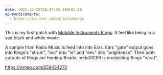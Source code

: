 ```yaml
---
date: 2021-12-22T20:47:58.110+01:00
mp-syndicate-to:
  - https://twitter.com/alienlebarge
---
```

This is my first patch with [Mutable Instruments Rings](https://alienlebarge.ch/photos/2021/12/y7sxu/). 
It feel like being in a sad black and white movie.

A sample from Radio Music is feed into into Ears. Ears "gate" output goes into Rings's "strum", "out" into "in" and "env" into "brightness". Then both outputs of Rings are feeding Beads.
meloDICER is modulating Rings "v/oct".

https://vimeo.com/659434270
